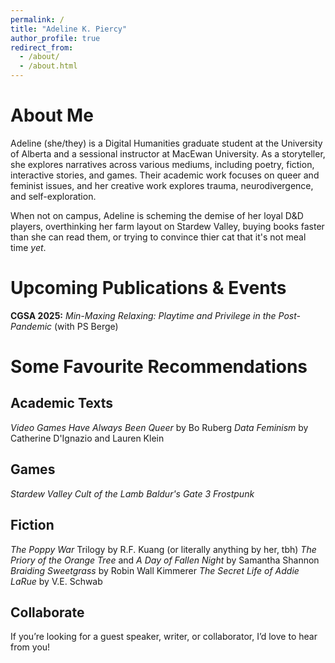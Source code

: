 ```yaml
---
permalink: /
title: "Adeline K. Piercy"
author_profile: true
redirect_from: 
  - /about/
  - /about.html
---
```


About Me
========
Adeline (she/they) is a Digital Humanities graduate student at the University of Alberta and a sessional instructor at MacEwan University. As a storyteller, she explores narratives across various mediums, including poetry, fiction, interactive stories, and games. Their academic work focuses on queer and feminist issues, and her creative work explores trauma, neurodivergence, and self-exploration.

When not on campus, Adeline is scheming the demise of her loyal D&D players, overthinking her farm layout on Stardew Valley, buying books faster than she can read them, or trying to convince thier cat that it's not meal time *yet*. 


Upcoming Publications & Events
=========
**CGSA 2025:** *Min-Maxing Relaxing: Playtime and Privilege in the Post-Pandemic* (with PS Berge)


Some Favourite Recommendations
=======

Academic Texts
-----
*Video Games Have Always Been Queer* by Bo Ruberg
*Data Feminism* by Catherine D'Ignazio and Lauren Klein

Games
-----
*Stardew Valley*
*Cult of the Lamb*
*Baldur's Gate 3*
*Frostpunk*

Fiction
-----
*The Poppy War* Trilogy by R.F. Kuang (or literally anything by her, tbh)
*The Priory of the Orange Tree* and *A Day of Fallen Night* by Samantha Shannon
*Braiding Sweetgrass* by Robin Wall Kimmerer
*The Secret Life of Addie LaRue* by V.E. Schwab

Collaborate
------
If you’re looking for a guest speaker, writer, or collaborator, I’d love to hear from you!
